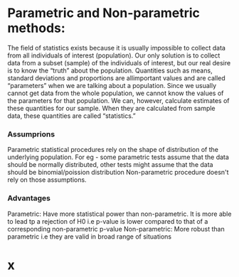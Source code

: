 # Parametric and Non-parametric methods:
The field of statistics exists because it is usually impossible to collect data from all individuals of interest (population). 
Our only solution is to collect data from a subset (sample) of the individuals of interest, but our real desire is to know the “truth” 
about the population. Quantities such as means, standard deviations and proportions are allimportant values and are called “parameters” 
when we are talking about a population. Since we usually cannot get data from the whole population, we cannot know the values 
of the parameters for that population. We can, however, calculate estimates of these quantities for our sample. When they are calculated 
from sample data, these quantities are called “statistics.” 

### Assumprions
Parametric statistical procedures rely on the shape of distribution of the underlying population. For eg - some parametric tests assume 
that the data should be normally distributed, other tests might assume that the data should be binomial/poission distribution
Non-parametric procedure doesn't rely on those assumptions.

### Advantages
Parametric: Have more statistical power than non-parametric. It is more able to lead tp a rejection of H0 i.e p-value 
is lower compared to that of a corresponding non-parametric p-value
Non-parametric: More robust than parametric i.e they are valid in broad range of situations


# x
